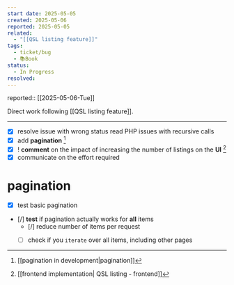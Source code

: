```yaml
---
start date: 2025-05-05
created: 2025-05-06
reported: 2025-05-05
related:
  - "[[QSL listing feature]]"
tags:
  - ticket/bug
  - 📚Book
status:
  - In Progress
resolved:
---
```

reported:: [[2025-05-06-Tue]]

Direct work following [[QSL listing feature]].
___

- [x] resolve issue with wrong status read
		PHP issues with recursive calls
- [x] add **pagination** [^1]
- [x] ! **comment** on the impact of increasing the number of listings on the **UI** [^2]
- [x] communicate on the effort required

[^1]: [[pagination in development|pagination]]
[^2]: [[frontend implementation| QSL listing - frontend]]

# pagination

- [x] test basic pagination
- [/] **test** if pagination actually works for **all** items
	- [/] reduce number of items per request
	- [ ] check if you `iterate` over all items, including other pages


